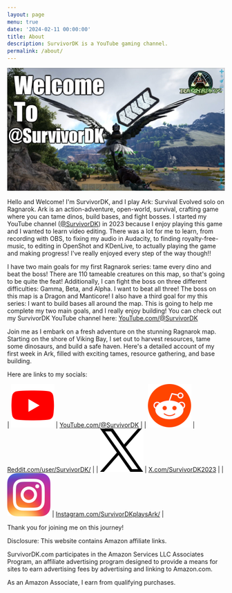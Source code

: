 ```yaml
---
layout: page
menu: true
date: '2024-02-11 00:00:00'
title: About
description: SurvivorDK is a YouTube gaming channel.
permalink: /about/
---
```


[![Welcome to @SurvivorDK](/assets/img/week-03/Welcome-04-Thumbnail.jpg)](https://www.youtube.com/@SurvivorDK)

Hello and Welcome! I'm SurvivorDK, and I play Ark: Survival Evolved solo on Ragnarok.  Ark is an action-adventure, open-world, survival, crafting game where you can tame dinos, build bases, and fight bosses.  I started my YouTube channel ([@SurvivorDK](https://www.youtube.com/@SurvivorDK)) in 2023 because I enjoy playing this game and I wanted to learn video editing.  There was a lot for me to learn, from recording with OBS, to fixing my audio in Audacity, to finding royalty-free-music, to editing in OpenShot and KDenLive, to actually playing the game and making progress!  I've really enjoyed every step of the way though!!

I have two main goals for my first Ragnarok series: tame every dino and beat the boss!  There are 110 tameable creatures on this map, so that's going to be quite the feat!  Additionally, I can fight the boss on three different difficulties: Gamma, Beta, and Alpha.  I want to beat all three! The boss on this map is a Dragon and Manticore!  I also have a third goal for my this series: I want to build bases all around the map.  This is going to help me complete my two main goals, and I really enjoy building!  You can check out my SurvivorDK YouTube channel here: [YouTube.com/@SurvivorDK](https://www.youtube.com/@SurvivorDK)

Join me as I embark on a fresh adventure on the stunning Ragnarok map. Starting on the shore of Viking Bay, I set out to harvest resources, tame some dinosaurs, and build a safe haven. Here's a detailed account of my first week in Ark, filled with exciting tames, resource gathering, and base building.

Here are links to my socials:

| [![YouTube Logo](/assets/img/icons/YouTube.png)](https://www.youtube.com/@SurvivorDK) | [YouTube.com/@SurvivorDK](https://www.youtube.com/@SurvivorDK) |
| [![Reddit Logo](/assets/img/icons/Reddit.png)](https://www.reddit.com/user/SurvivorDK/) | [Reddit.com/user/SurvivorDK/](https://www.reddit.com/user/SurvivorDK/) |
| [![X Logo](/assets/img/icons/X.png)](https://x.com/SurvivorDK2023) | [X.com/SurvivorDK2023](https://x.com/SurvivorDK2023) |
| [![Instagram Logo](/assets/img/icons/Instagram.png)](https://www.instagram.com/survivordkplaysark/) | [Instagram.com/SurvivorDKplaysArk/](https://www.instagram.com/survivordkplaysark/) |

Thank you for joining me on this journey!

Disclosure: This website contains Amazon affiliate links.

SurvivorDK.com participates in the Amazon Services LLC Associates Program, an affiliate advertising program designed to provide a means for sites to earn advertising fees by advertising and linking to Amazon.com.

As an Amazon Associate, I earn from qualifying purchases.
